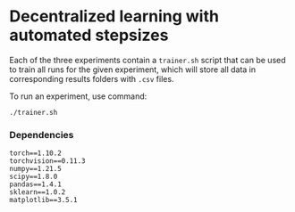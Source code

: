 # Decentralized learning with automated stepsizes

Each of the three experiments contain a `trainer.sh` script that can be used to train all runs for the given experiment, which will store all data in corresponding results folders with `.csv` files.

To run an experiment, use command:
```
./trainer.sh
```

### Dependencies

```
torch==1.10.2
torchvision==0.11.3
numpy==1.21.5
scipy==1.8.0
pandas==1.4.1
sklearn==1.0.2
matplotlib==3.5.1
```
